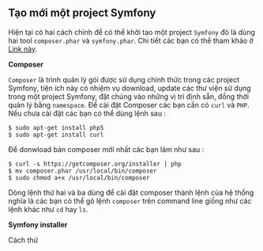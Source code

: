 ## Tạo mới một project Symfony 

Hiện tại có hai cách chính để có thể khởi tạo một project `Symfony` đó là dùng hai tool `composer.phar` và `symfony.phar`.
Chi tiết các bạn có thể tham khảo ở [Link này](http://symfony.com/download). 

**Composer**

`Composer` là trình quản lý gói được sử dụng chính thức trong các project Symfony, tiện ích này có nhiệm vụ download, update các thư
viện sử dụng trong một project Symfony, đặt chúng vào những vị trí định sẵn, đồng thời quản lý bằng `namespace`. Để cài 
đặt Composer các bạn cần có `curl` và `PHP`. Nếu chưa cài đặt các bạn có thể dùng lệnh sau :

```
$ sudo apt-get install php5 
$ sudo apt-get install curl 
```

Để donwload bản composer mới nhất các bạn làm như sau :

```
$ curl -s https://getcomposer.org/installer | php
$ mv composer.phar /usr/local/bin/composer
$ sudo chmod a+x /usr/local/bin/composer 
```

Dòng lệnh thứ hai và ba dùng để cài đặt composer thành lệnh của hệ thống nghĩa là các bạn có thể gõ lệnh `composer` trên command
line giống như các lệnh khác như `cd` hay `ls`.

**Symfony installer**

Cách thứ 


